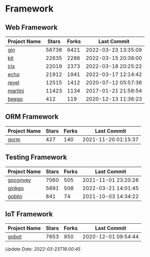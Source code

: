# Framework

## Web Framework
| Project Name | Stars | Forks | Last Commit |
| ------------ | ----- | ----- | ----------- |
| [gin](https://github.com/gin-gonic/gin) | 56738 | 6421 | 2022-03-23 13:35:09 |
| [kit](https://github.com/go-kit/kit) | 22635 | 2286 | 2022-03-15 20:38:00 |
| [iris](https://github.com/kataras/iris) | 22019 | 2373 | 2022-03-18 20:25:22 |
| [echo](https://github.com/labstack/echo) | 21912 | 1941 | 2022-03-17 12:14:42 |
| [revel](https://github.com/revel/revel) | 12515 | 1412 | 2020-07-12 05:57:36 |
| [martini](https://github.com/go-martini/martini) | 11423 | 1134 | 2017-01-21 21:58:54 |
| [beego](https://github.com/astaxie/beego) | 412 | 119 | 2020-12-13 11:36:23 |

## ORM Framework
| Project Name | Stars | Forks | Last Commit |
| ------------ | ----- | ----- | ----------- |
| [gorm](https://github.com/jinzhu/gorm) | 427 | 140 | 2021-11-20 01:15:37 |

## Testing Framework
| Project Name | Stars | Forks | Last Commit |
| ------------ | ----- | ----- | ----------- |
| [goconvey](https://github.com/smartystreets/goconvey) | 7060 | 505 | 2021-11-01 23:20:26 |
| [ginkgo](https://github.com/onsi/ginkgo) | 5691 | 508 | 2022-03-21 14:01:45 |
| [goblin](https://github.com/franela/goblin) | 841 | 74 | 2021-10-03 14:34:22 |

## IoT Framework
| Project Name | Stars | Forks | Last Commit |
| ------------ | ----- | ----- | ----------- |
| [gobot](https://github.com/hybridgroup/gobot) | 7653 | 950 | 2020-12-01 09:54:44 |

*Update Date: 2022-03-23T18:00:45*